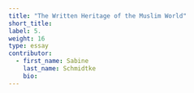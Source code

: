 ```yaml
---
title: "The Written Heritage of the Muslim World"
short_title:
label: 5.
weight: 16
type: essay
contributor:
  - first_name: Sabine
    last_name: Schmidtke
    bio:
---
```

